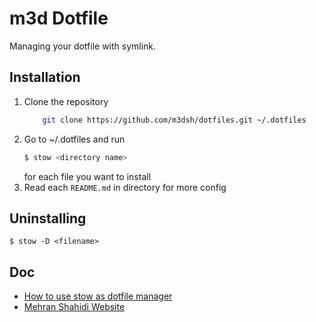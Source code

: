# m3d Dotfile
Managing your dotfile with symlink.

## Installation 
1. Clone the repository
	```bash
		git clone https://github.com/m3dsh/dotfiles.git ~/.dotfiles
	```
2. Go to ~/.dotfiles and run 
	```bash
	$ stow <directory name>
	```
	for each file you want to install
3. Read each `README.md` in directory for more config

## Uninstalling 
```
$ stow -D <filename>
```

## Doc
- [How to use stow as dotfile manager](https://alexpearce.me/2016/02/managing-dotfiles-with-stow/)
- [Mehran Shahidi Website](https://mehranshahidi.ir)
